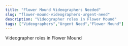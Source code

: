 ```yaml
---
title: "Flower Mound Videographers Needed"
slug: "flower-mound-videographers-urgent-need"
description: "Videographer roles in Flower Mound"
tags: ["Videographers","Urgent Need","Flower Mound"]
---
```


Videographer roles in Flower Mound
